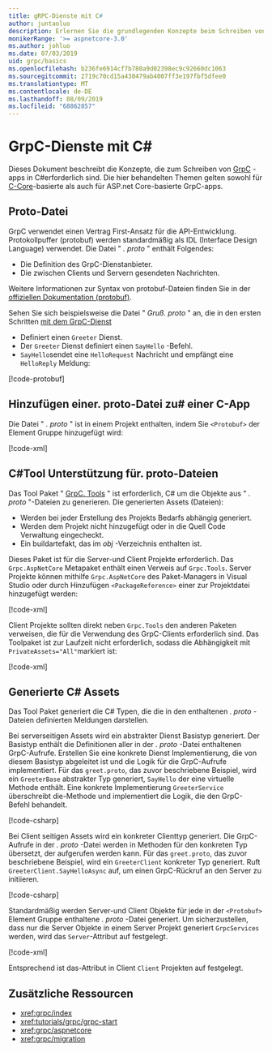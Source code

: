 ```yaml
---
title: gRPC-Dienste mit C#
author: juntaoluo
description: Erlernen Sie die grundlegenden Konzepte beim Schreiben von GrpC-Diensten mit C#.
monikerRange: '>= aspnetcore-3.0'
ms.author: johluo
ms.date: 07/03/2019
uid: grpc/basics
ms.openlocfilehash: b236fe6914cf7b780a9d02398ec9c92660dc1063
ms.sourcegitcommit: 2719c70cd15a430479ab4007ff3e197fbf5dfee0
ms.translationtype: MT
ms.contentlocale: de-DE
ms.lasthandoff: 08/09/2019
ms.locfileid: "68862857"
---
```

# <a name="grpc-services-with-c"></a>GrpC-Dienste mit C\#

Dieses Dokument beschreibt die Konzepte, die zum Schreiben von [GrpC](https://grpc.io/docs/guides/) -apps in C#erforderlich sind. Die hier behandelten Themen gelten sowohl für [C-Core](https://grpc.io/blog/grpc-stacks)-basierte als auch für ASP.net Core-basierte GrpC-apps.

## <a name="proto-file"></a>Proto-Datei

GrpC verwendet einen Vertrag First-Ansatz für die API-Entwicklung. Protokollpuffer (protobuf) werden standardmäßig als IDL (Interface Design Language) verwendet. Die Datei " *. proto* " enthält Folgendes:

* Die Definition des GrpC-Dienstanbieter.
* Die zwischen Clients und Servern gesendeten Nachrichten.

Weitere Informationen zur Syntax von protobuf-Dateien finden Sie in der [offiziellen Dokumentation (protobuf)](https://developers.google.com/protocol-buffers/docs/proto3).

Sehen Sie sich beispielsweise die Datei " *Gruß. proto* " an, die in den ersten Schritten [mit dem GrpC-Dienst](xref:tutorials/grpc/grpc-start)

* Definiert einen `Greeter` Dienst.
* Der `Greeter` Dienst definiert einen `SayHello` -Befehl.
* `SayHello`sendet eine `HelloRequest` Nachricht und empfängt eine `HelloReply` Meldung:

[!code-protobuf[](~/tutorials/grpc/grpc-start/sample/GrpcGreeter/Protos/greet.proto)]

## <a name="add-a-proto-file-to-a-c-app"></a>Hinzufügen einer. proto-Datei zu\# einer C-App

Die Datei " *. proto* " ist in einem Projekt enthalten, indem Sie `<Protobuf>` der Element Gruppe hinzugefügt wird:

[!code-xml[](~/tutorials/grpc/grpc-start/sample/GrpcGreeter/GrpcGreeter.csproj?highlight=2&range=7-9)]

## <a name="c-tooling-support-for-proto-files"></a>C#Tool Unterstützung für. proto-Dateien

Das Tool Paket " [GrpC. Tools](https://www.nuget.org/packages/Grpc.Tools/) " ist erforderlich, C# um die Objekte aus " *. proto* "-Dateien zu generieren. Die generierten Assets (Dateien):

* Werden bei jeder Erstellung des Projekts Bedarfs abhängig generiert.
* Werden dem Projekt nicht hinzugefügt oder in die Quell Code Verwaltung eingecheckt.
* Ein buildartefakt, das im *obj* -Verzeichnis enthalten ist.

Dieses Paket ist für die Server-und Client Projekte erforderlich. Das `Grpc.AspNetCore` Metapaket enthält einen Verweis auf `Grpc.Tools`. Server Projekte können mithilfe `Grpc.AspNetCore` des Paket-Managers in Visual Studio oder durch Hinzufügen `<PackageReference>` einer zur Projektdatei hinzugefügt werden:

[!code-xml[](~/tutorials/grpc/grpc-start/sample/GrpcGreeter/GrpcGreeter.csproj?highlight=1&range=12)]

Client Projekte sollten direkt neben `Grpc.Tools` den anderen Paketen verweisen, die für die Verwendung des GrpC-Clients erforderlich sind. Das Toolpaket ist zur Laufzeit nicht erforderlich, sodass die Abhängigkeit mit `PrivateAssets="All"`markiert ist:

[!code-xml[](~/tutorials/grpc/grpc-start/sample/GrpcGreeterClient/GrpcGreeterClient.csproj?highlight=3&range=9-11)]

## <a name="generated-c-assets"></a>Generierte C# Assets

Das Tool Paket generiert die C# Typen, die die in den enthaltenen *. proto* -Dateien definierten Meldungen darstellen.

Bei serverseitigen Assets wird ein abstrakter Dienst Basistyp generiert. Der Basistyp enthält die Definitionen aller in der *. proto* -Datei enthaltenen GrpC-Aufrufe. Erstellen Sie eine konkrete Dienst Implementierung, die von diesem Basistyp abgeleitet ist und die Logik für die GrpC-Aufrufe implementiert. Für das `greet.proto`, das zuvor beschriebene Beispiel, wird ein `GreeterBase` abstrakter Typ generiert, `SayHello` der eine virtuelle Methode enthält. Eine konkrete Implementierung `GreeterService` überschreibt die-Methode und implementiert die Logik, die den GrpC-Befehl behandelt.

[!code-csharp[](~/tutorials/grpc/grpc-start/sample/GrpcGreeter/Services/GreeterService.cs?name=snippet)]

Bei Client seitigen Assets wird ein konkreter Clienttyp generiert. Die GrpC-Aufrufe in der *. proto* -Datei werden in Methoden für den konkreten Typ übersetzt, der aufgerufen werden kann. Für das `greet.proto`, das zuvor beschriebene Beispiel, wird ein `GreeterClient` konkreter Typ generiert. Ruft `GreeterClient.SayHelloAsync` auf, um einen GrpC-Rückruf an den Server zu initiieren.

[!code-csharp[](~/tutorials/grpc/grpc-start/sample/GrpcGreeterClient/Program.cs?highlight=3-6&name=snippet)]

Standardmäßig werden Server-und Client Objekte für jede in der `<Protobuf>` Element Gruppe enthaltene *. proto* -Datei generiert. Um sicherzustellen, dass nur die Server Objekte in einem Server Projekt generiert `GrpcServices` werden, wird das `Server`-Attribut auf festgelegt.

[!code-xml[](~/tutorials/grpc/grpc-start/sample/GrpcGreeter/GrpcGreeter.csproj?highlight=2&range=7-9)]

Entsprechend ist das-Attribut in Client `Client` Projekten auf festgelegt.

## <a name="additional-resources"></a>Zusätzliche Ressourcen

* <xref:grpc/index>
* <xref:tutorials/grpc/grpc-start>
* <xref:grpc/aspnetcore>
* <xref:grpc/migration>
